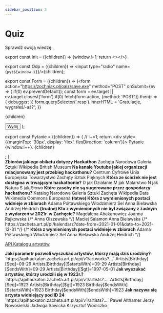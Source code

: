 ```yaml
---
sidebar_position: 3
---
```


# Quiz

Sprawdź swoją wiedzę

export const Init = ({children}) => {window.i=1; return <></>}

export const Odp = ({children}) => <label><input type="radio" name={`pyt${window.i}`}/>{children}</label>;

export const Form = ({children}) => (<form action="https://zochniak.pl/oaiz/save.exe" method="POST"
  onSubmit={ev => {
    if(0) ev.preventDefault();
    const form = ev.target || ev.target.closest('form')
    if(0) fetch(form.action, {method: 'POST'}).then(r => {
      debugger;
    })
    form.querySelector('.resp').innerHTML = 'Gratulacje, wygrałeś/-aś?';
  }}
  >
  {children}
  <div class='resp'></div>
  <button type="submit">Wyślij</button>
</form>);

export const Pytanie = ({children}) => {
  // i+=1;
  return <div style={{marginTop: '30px', display: 'flex', flexDirection: 'column'}}>
    Pytanie {window.i++}. {children}
  </div>;
}

<Form>
<Init/>

<Pytanie>
<b>Zbiorów jakiego obiketu dotyczy Hackathon</b>
<Odp>Zachęta Narodowa Galeria Sztuki</Odp>
<Odp>Wikipedia</Odp>
<Odp>British Museum</Odp>
</Pytanie>

<Pytanie>
<b>Na kanale Youtube jakiej organizacji relacjonowany jest przebieg hackathonu?</b>
<Odp>Centrum Cyfrowe</Odp>
<Odp>Unia Europejska</Odp>
<Odp>Towarzystwo Zachęty Sztuk Pięknych</Odp>
</Pytanie>

<Pytanie>
  <b>Która ze ścieżek nie jest dostępna w trwającym hackathonie?</b>
  <Odp>D jak Działanie</Odp>
  <Odp>M jak Malarstwo</Odp>
  <Odp>N jak Natura</Odp>
  <Odp>S jak Słowo</Odp>
</Pytanie>

<Pytanie>
  <b>Które zasoby nie są sugerowane przez gospodarzy hackathonu?</b>
  <Odp>Katalog Narodowa Galeria Sztuki Zachęta</Odp>
  <Odp>Wikipedia Data</Odp>
  <Odp>Wikimedia Commons</Odp>
  <Odp>Europeana</Odp>
</Pytanie>

<Pytanie>
  <b>(łatwe) Która z wymienionych postaci widnieje w zbiorach</b>
  <Odp>Adama Półtawskiego</Odp>
  <Odp>Włodzimierz Sel</Odp>
  <Odp>Anna Bielawska</Odp>
  <Odp>Andrzej Heidrich</Odp>
</Pytanie>

<Pytanie>
  <b>(trudne) Kto z wymienionych nie był związany z żadnym z wydarzeń w 2021r. w Zachęcie?</b>
  <Odp>Magdalena Abakanowicz</Odp>
  <Odp>Joanna Rajkowska</Odp>
  {/* <Odp>Anna Olszewska</Odp> */}
  <Odp>Maciej Salamon</Odp>
  <Odp>Anna Bielawska</Odp>
</Pytanie>
{/* https://zacheta.art.pl/pl/kalendarz?date-from=2021-01-01&date-to=2021-12-31 */}
{/* <Pytanie>
  <b>Która z wymienionych postaci widnieje w zbiorach</b>
  <Odp>Adama Półtawskiego</Odp>
  <Odp>Włodzimierz Sel</Odp>
  <Odp>Anna Bielawska</Odp>
  <Odp>Andrzej Heidrich</Odp>
</Pytanie> */}
<br/>

[API Katalogu artystów](./podstawy-api/05-katalog-artystow.md)

<Pytanie>
  <b>Jaki parametr pozwoli wyszukać artystów, którzy mają dziś urodziny?</b>
  `https://apihackaton.zacheta.art.pl/api/v1/artworks?...`
  <Odp>Artists[Birthday][$eq]=09-29</Odp>
  <Odp>Artists[Birthday][$startsWith]=09-29</Odp>
  <Odp>Artists[Birthday][$endsWith]=09-29</Odp>
  <Odp>Artists[Birthday][$gt]=1997-05-01</Odp>
</Pytanie>

<Pytanie>
  <b>Jak wyszukać artystów, którzy urodzili się w 1923r.?</b>
  `https://apihackaton.zacheta.art.pl/api/v1/artists?...`
  <Odp>Artists[Birthday][$eq]=1923</Odp>
  <Odp>Artists[Birthday][$gt]=1923</Odp>
  <Odp>Birthday[$endsWith][$startsWith]=1923</Odp>
  <Odp>Birthday[$endsWith][$endsWith]=1923</Odp>
</Pytanie>

<Pytanie>
  <b>Jak nazywa się artysta widniejący pod ID 24</b>
  `https://apihackaton.zacheta.art.pl/api/v1/artists?...`
  <Odp>Paweł Althamer</Odp>
  <Odp>Jerzy Nowosielski</Odp>
  <Odp>Jadwiga Sawicka</Odp>
  <Odp>Krzysztof Wodiczko</Odp>
</Pytanie>

</Form>

<!-- ```
curl --request GET \
  --url 'https://apihackaton.zacheta.art.pl/api/v1/artists/23' \
  --header 'Accept: application/vnd.api+json' \
  --header 'Authorization: Bearer {{token}}}}' \
  --header 'Host: apihackathon.zacheta.art.pl'
``` -->
